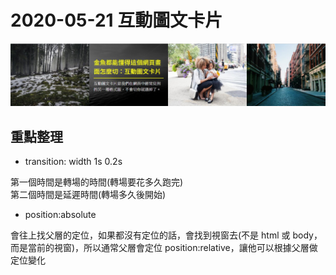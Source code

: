 # 2020-05-21 互動圖文卡片

![成品](./completed.jpg)

## 重點整理

- transition: width 1s 0.2s

第一個時間是轉場的時間(轉場要花多久跑完)  
第二個時間是延遲時間(轉場多久後開始)

- position:absolute

會往上找父層的定位，如果都沒有定位的話，會找到視窗去(不是 html 或 body，而是當前的視窗)，所以通常父層會定位 position:relative，讓他可以根據父層做定位變化
